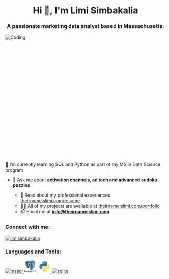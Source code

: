 
<h1 align="center">Hi 👋, I'm Limi Simbakalia</h1>
<h3 align="center">A passionate marketing data analyst based in Massachusetts.</h3>

<img align="right" alt="Coding" width="600" height="400" src="https://github.com/LimiSimbakalia/DATA202/blob/8daf365b9fcf2de16c7873e091affb37708b8f9e/Untitled%20design.gif">
🌱 I’m currently learning SQL and Python as part of my MS in Data Science program


- 💬 Ask me about **activation channels, ad tech and advanced sudoku puzzles**

  - 📄 Read about my professional experiences [theirnameislimi.com/resume](theirnameislimi.com/resume)
  - 👨‍💻 All of my projects are available at [theirnameislimi.com/portfolio](theirnameislimi.com/portfolio)
  - 📫 Email me at **info@theirnameislimi.com**

<h3 align="left">Connect with me:</h3>
<p align="left">
<a href="https://linkedin.com/in/limisimbakalia" target="blank"><img align="center" src="https://raw.githubusercontent.com/rahuldkjain/github-profile-readme-generator/master/src/images/icons/Social/linked-in-alt.svg" alt="limisimbakalia" height="30" width="40" /></a>
</p>

<h3 align="left">Languages and Tools:</h3>
<p align="left"> <a href="https://www.microsoft.com/en-us/sql-server" target="_blank" rel="noreferrer"> <img src="https://www.svgrepo.com/show/303229/microsoft-sql-server-logo.svg" alt="mssql" width="40" height="40"/> </a> <a href="https://www.postgresql.org" target="_blank" rel="noreferrer"> <img src="https://raw.githubusercontent.com/devicons/devicon/master/icons/postgresql/postgresql-original-wordmark.svg" alt="postgresql" width="40" height="40"/> </a> <a href="https://www.python.org" target="_blank" rel="noreferrer"> <img src="https://raw.githubusercontent.com/devicons/devicon/master/icons/python/python-original.svg" alt="python" width="40" height="40"/> </a> <a href="https://www.sqlite.org/" target="_blank" rel="noreferrer"> <img src="https://www.vectorlogo.zone/logos/sqlite/sqlite-icon.svg" alt="sqlite" width="40" height="40"/> </a> </p>


